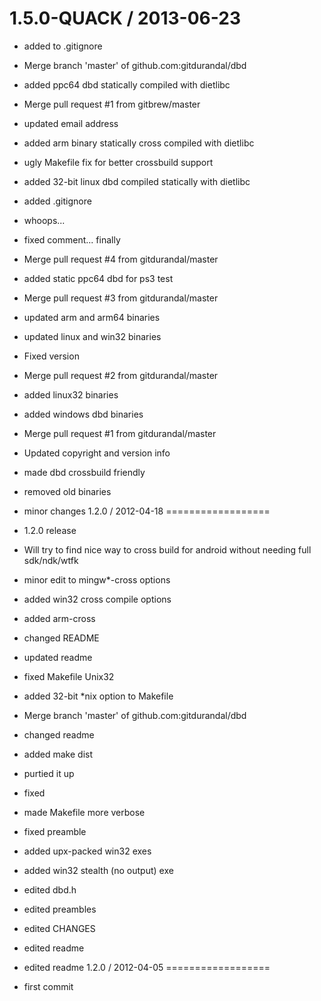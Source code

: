 
1.5.0-QUACK / 2013-06-23 
========================

  * added to .gitignore
  * Merge branch 'master' of github.com:gitdurandal/dbd
  * added ppc64 dbd statically compiled with dietlibc
  * Merge pull request #1 from gitbrew/master
  * updated email address
  * added arm binary statically cross compiled with dietlibc
  * ugly Makefile fix for better crossbuild support
  * added 32-bit linux dbd compiled statically with dietlibc
  * added .gitignore
  * whoops...
  * fixed comment... finally
  * Merge pull request #4 from gitdurandal/master
  * added static ppc64 dbd for ps3 test
  * Merge pull request #3 from gitdurandal/master
  * updated arm and arm64 binaries
  * updated linux and win32 binaries
  * Fixed version
  * Merge pull request #2 from gitdurandal/master
  * added linux32 binaries
  * added windows dbd binaries
  * Merge pull request #1 from gitdurandal/master
  * Updated copyright and version info
  * made dbd crossbuild friendly
  * removed old binaries
  * minor changes
1.2.0 / 2012-04-18
==================
  * 1.2.0 release
  * Will try to find nice way to cross build for android without needing full sdk/ndk/wtfk
  * minor edit to mingw*-cross options
  * added win32 cross compile options
  * added arm-cross
  * changed README
  * updated readme
  * fixed Makefile Unix32
  * added 32-bit *nix option to Makefile
  * Merge branch 'master' of github.com:gitdurandal/dbd
  * changed readme
  * added make dist
  * purtied it up
  * fixed
  * made Makefile more verbose
  * fixed preamble
  * added upx-packed win32 exes
  * added win32 stealth (no output) exe
  * edited dbd.h
  * edited preambles
  * edited CHANGES
  * edited readme
  * edited readme
1.2.0 / 2012-04-05
==================

  * first commit
